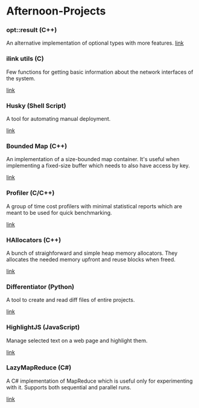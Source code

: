 # Afternoon-Projects

### opt::result (C++)
An alternative implementation of optional types with more features.
[link](https://github.com/kmehrunes/cpp-result)

### ilink utils (C)
Few functions for getting basic information about the network interfaces of the system.

[link](https://github.com/kmehrunes/CNetworkUtil/tree/master/ilink)

### Husky (Shell Script)
A tool for automating manual deployment.

[link](https://github.com/kmehrunes/Husky)

### Bounded Map (C++)
An implementation of a size-bounded map container. It's useful when implementing a fixed-size buffer which needs to also have access by key.

[link](https://github.com/kmehrunes/BoundedMap)

### Profiler (C/C++)
A group of time cost profilers with minimal statistical reports which are meant to be used for quick benchmarking.

[link](https://github.com/kmehrunes/profiler)

### HAllocators (C++)
A bunch of straighforward and simple heap memory allocators. They allocates the needed memory upfront and reuse blocks when freed.

[link](https://github.com/kmehrunes/HAllocator)

### Differentiator (Python)
A tool to create and read diff files of entire projects.

[link](https://github.com/kmehrunes/differentiator)

### HighlightJS (JavaScript)
Manage selected text on a web page and highlight them.

[link](https://github.com/kmehrunes/highlightJS)

### LazyMapReduce (C#)
A C# implementation of MapReduce which is useful only for experimenting with it. Supports both sequential and parallel runs.

[link](https://github.com/kmehrunes/LazyMapReduce)
